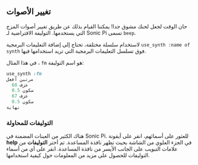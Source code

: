 ## تغيير الأصوات

حان الوقت لجعل لحنك مشوق جدا! يمكننا القيام بذلك عن طريق تغيير أصوات المزج التي يستخدمها. التوليفة الافتراضية لـ Sonic Pi تسمى `beep`.

لاستخدام سلسلة مختلفة، تحتاج إلى إضافة التعليمات البرمجية `use_synth :name of synth` فوق تسلسل التعليمات البرمجية التي تريد استخدامها فيها.

في هذا المثال ، `fm` هو اسم التوليفة:

```ruby
use_synth :fm
مرتين أفعل
  عزف 60
  سكون 0.5
  عزف 67
  سكون 0.5
نهاية
```

### التوليفات للمحاولة

هناك الكثير من العينات المضمنة في Sonic Pi. للعثور على أسمائهم، انقر على أيقونة **help** في الجزء العلوي من الشاشة بحيث تظهر نافذة المساعدة. ثم أختر **التوليفات** من علامات التبويب على الجانب الأيسر من نافذة المساعدة. انقر على أي من أسماء التوليفات للحصول على مزيد من المعلومات حول كيفية استخدامها.